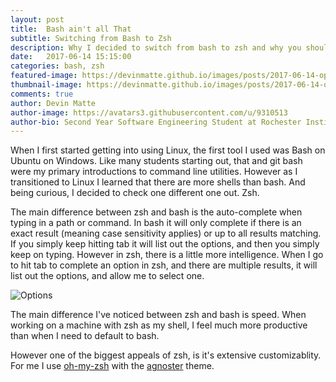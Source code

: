 ```yaml
---
layout: post
title:  Bash ain't all That
subtitle: Switching from Bash to Zsh
description: Why I decided to switch from bash to zsh and why you should too
date:   2017-06-14 15:15:00
categories: bash, zsh
featured-image: https://devinmatte.github.io/images/posts/2017-06-14-options.png
thumbnail-image: https://devinmatte.github.io/images/posts/2017-06-14-options.png
comments: true
author: Devin Matte
author-image: https://avatars3.githubusercontent.com/u/9310513
author-bio: Second Year Software Engineering Student at Rochester Institute of Technology
---
```


When I first started getting into using Linux, the first tool I used was Bash on Ubuntu on Windows. Like many students starting out, that and git bash were my primary introductions to command line utilities. However as I transitioned to Linux I learned that there are more shells than bash. And being curious, I decided to check one different one out. Zsh.

The main difference between zsh and bash is the auto-complete when typing in a path or command. In bash it will only complete if there is an exact result (meaning case sensitivity applies) or up to all results matching. If you simply keep hitting tab it will list out the options, and then you simply keep on typing. However in zsh, there is a little more intelligence. When I go to hit tab to complete an option in zsh, and there are multiple results, it will list out the options, and allow me to select one.

![Options](https://devinmatte.github.io/images/posts/2017-06-14-options.png)

The main difference I've noticed between zsh and bash is speed. When working on a machine with zsh as my shell, I feel much more productive than when I need to default to bash.

However one of the biggest appeals of zsh, is it's extensive customizablity. For me I use [oh-my-zsh](http://ohmyz.sh/) with the [agnoster](https://github.com/agnoster/agnoster-zsh-theme) theme.
